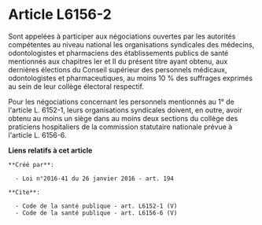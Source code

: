 # Article L6156-2

Sont appelées à participer aux négociations ouvertes par les autorités compétentes au niveau national les organisations
syndicales des médecins, odontologistes et pharmaciens des établissements publics de santé mentionnés aux chapitres Ier et II
du présent titre ayant obtenu, aux dernières élections du Conseil supérieur des personnels médicaux, odontologistes et
pharmaceutiques, au moins 10 % des suffrages exprimés au sein de leur collège électoral respectif. 

Pour les négociations concernant les personnels mentionnés au 1° de l'article L. 6152-1, leurs organisations syndicales
doivent, en outre, avoir obtenu au moins un siège dans au moins deux sections du collège des praticiens hospitaliers de la
commission statutaire nationale prévue à l'article L. 6156-6.

**Liens relatifs à cet article**

	**Créé par**:

	  - Loi n°2016-41 du 26 janvier 2016 - art. 194

	**Cite**:

	  - Code de la santé publique - art. L6152-1 (V)
	  - Code de la santé publique - art. L6156-6 (V)
